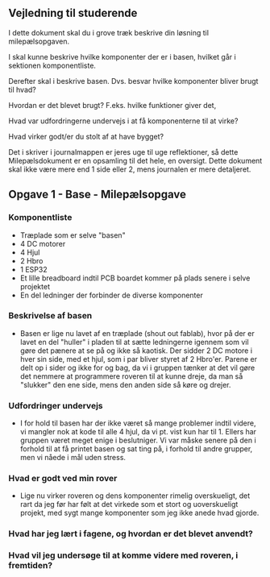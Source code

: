 ## Vejledning til studerende

I dette dokument skal du i grove træk beskrive din løsning til milepælsopgaven.

I skal kunne beskrive hvilke komponenter der er i basen, hvilket går i sektionen komponentliste.

Derefter skal i beskrive basen. Dvs. besvar hvilke komponenter bliver brugt til hvad? 

Hvordan er det blevet brugt? F.eks. hvilke funktioner giver det,

Hvad var udfordringerne undervejs i at få komponenterne til at virke?

Hvad virker godt/er du stolt af at have bygget?

Det i skriver i journalmappen er jeres uge til uge reflektioner, så dette Milepælsdokument er en opsamling til det hele, en oversigt. Dette dokument skal ikke være mere end 1 side eller 2, mens journalen er mere detaljeret.

## Opgave 1 - Base - Milepælsopgave

### Komponentliste 
  - Træplade som er selve "basen"
  - 4 DC motorer
  - 4 Hjul
  - 2 Hbro
  - 1 ESP32
  - Et lille breadboard indtil PCB boardet kommer på plads senere i selve projektet
  - En del ledninger der forbinder de diverse komponenter

### Beskrivelse af basen
  - Basen er lige nu lavet af en træplade (shout out fablab), hvor på der er lavet en del "huller" i pladen til at sætte ledningerne igennem som vil gøre det pænere at se på og ikke så kaotisk. Der sidder 2 DC motore i   
    hver sin side, med et hjul, som i par bliver styret af 2 Hbro'er. Parene er delt op i sider og ikke for og bag, da vi i gruppen tænker at det vil gøre det nemmere at programmere roveren til at kunne dreje, da man så 
    "slukker" den ene side, mens den anden side så køre og drejer.

### Udfordringer undervejs
- I for hold til basen har der ikke været så mange problemer indtil videre, vi mangler nok at kode til alle 4 hjul, da vi pt. vist kun har til 1. Ellers har gruppen været meget enige i beslutniger. Vi var måske senere på 
  den i forhold til at få printet basen og sat ting på, i forhold til andre grupper, men vi nåede i mål uden stress.

### Hvad er godt ved min rover
  - Lige nu virker roveren og dens komponenter rimelig overskueligt, det rart da jeg før har følt at det virkede som et stort og uoverskueligt projekt, med sygt mange komponenter som jeg ikke anede hvad gjorde.

### Hvad har jeg lært i fagene, og hvordan er det blevet anvendt?

### Hvad vil jeg undersøge til at komme videre med roveren, i fremtiden?
